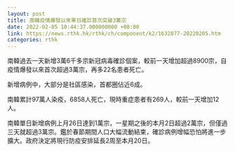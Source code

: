 ```yaml
---
layout: post
title: 南韓疫情爆發以來單日確診首次突破3萬宗
date: 2022-02-05 10:44:37.000000000 +08:00
link: https://news.rthk.hk/rthk/ch/component/k2/1632077-20220205.htm
categories: rthk
---
```


南韓過去一天新增3萬6千多宗新冠病毒確診個案，較前一天增加超過8900宗，自疫情爆發以來首次超過3萬宗，再多22名患者死亡。

新增病例中，大部分是社區感染，首都圈佔近6成。

南韓累計97萬人染疫，6858人死亡，現時重症患者有269人，較前一天增加12人。

南韓單日新增病例上月26日達到1萬宗，一星期之後的本月2日超過2萬宗，但僅過三天就超過3萬宗。鑑於春節期間人口大幅流動結束，確診病例增幅恐怕將進一步擴大。政府決定將現行防疫安排延長2周至本月20日。

